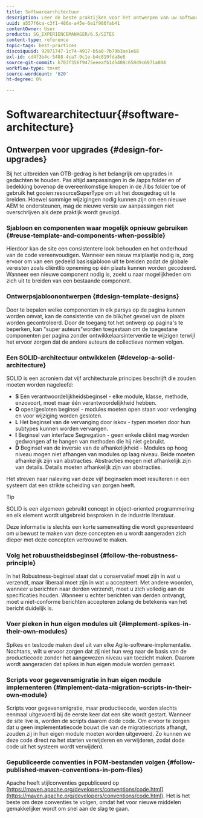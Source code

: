 ```yaml
---
title: Softwarearchitectuur
description: Leer de beste praktijken voor het ontwerpen van uw software voor Adobe Experience Manager.
uuid: a557f6ca-c3f1-486e-a45e-6e1f986fab41
contentOwner: User
products: SG_EXPERIENCEMANAGER/6.5/SITES
content-type: reference
topic-tags: best-practices
discoiquuid: 92971747-1c74-4917-b5a0-7b79b3ae1e68
exl-id: cd4f3b4c-5488-4ca7-9c1e-b4c819fda8e8
source-git-commit: b703f356f9475eeeafb1d5408c650d9c6971a804
workflow-type: tm+mt
source-wordcount: '620'
ht-degree: 0%

---
```


# Softwarearchitectuur{#software-architecture}

## Ontwerpen voor upgrades {#design-for-upgrades}

Bij het uitbreiden van OTB-gedrag is het belangrijk om upgrades in gedachten te houden. Pas altijd aanpassingen in de /apps folder en of bedekking bovenop de overeenkomstige knopen in de /libs folder toe of gebruik het gooien:resourceSuperType om uit het doosgedrag uit te breiden. Hoewel sommige wijzigingen nodig kunnen zijn om een nieuwe AEM te ondersteunen, mag de nieuwe versie uw aanpassingen niet overschrijven als deze praktijk wordt gevolgd.

### Sjabloon en componenten waar mogelijk opnieuw gebruiken {#reuse-template-and-components-when-possible}

Hierdoor kan de site een consistentere look behouden en het onderhoud van de code vereenvoudigen. Wanneer een nieuw malplaatje nodig is, zorg ervoor om van een gedeeld basissjabloon uit te breiden zodat de globale vereisten zoals cliëntlib opneming op één plaats kunnen worden gecodeerd. Wanneer een nieuwe component nodig is, zoekt u naar mogelijkheden om zich uit te breiden van een bestaande component.

### Ontwerpsjabloonontwerpen {#design-template-designs}

Door te bepalen welke componenten in elk parsys op de pagina kunnen worden omvat, kan de consistentie van de blik/het gevoel van de plaats worden gecontroleerd. Door de toegang tot het ontwerp op pagina&#39;s te beperken, kan &quot;super auteurs&quot;worden toegestaan om de toegestane componenten per pagina zonder ontwikkelaarsinterventie te wijzigen terwijl het ervoor zorgen dat de andere auteurs de collectieve normen volgen.

### Een SOLID-architectuur ontwikkelen {#develop-a-solid-architecture}

SOLID is een acroniem dat vijf architecturale principes beschrijft die zouden moeten worden nageleefd:

* **S** Eén verantwoordelijkheidsbeginsel - elke module, klasse, methode, enzovoort, moet maar één verantwoordelijkheid hebben.
* **O** open/gesloten beginsel - modules moeten open staan voor verlenging en voor wijziging worden gesloten.
* **L** Het beginsel van de vervanging door iskov - typen moeten door hun subtypes kunnen worden vervangen.
* **I** Beginsel van interface Segregation - geen enkele cliënt mag worden gedwongen af te hangen van methoden die hij niet gebruikt.
* **D** Beginsel van de inversie van de afhankelijkheid - Modules op hoog niveau mogen niet afhangen van modules op laag niveau. Beide moeten afhankelijk zijn van abstracties. Abstracties mogen niet afhankelijk zijn van details. Details moeten afhankelijk zijn van abstracties.

Het streven naar naleving van deze vijf beginselen moet resulteren in een systeem dat een strikte scheiding van zorgen heeft.

>[!TIP]
>
>SOLID is een algemeen gebruikt concept in object-oriented programmering en elk element wordt uitgebreid besproken in de industrie literatuur.
>
>Deze informatie is slechts een korte samenvatting die wordt gepresenteerd om u bewust te maken van deze concepten en u wordt aangeraden zich dieper met deze concepten vertrouwd te maken.

### Volg het robuustheidsbeginsel {#follow-the-robustness-principle}

In het Robustness-beginsel staat dat u conservatief moet zijn in wat u verzendt, maar liberaal moet zijn in wat u accepteert. Met andere woorden, wanneer u berichten naar derden verzendt, moet u zich volledig aan de specificaties houden. Wanneer u echter berichten van derden ontvangt, moet u niet-conforme berichten accepteren zolang de betekenis van het bericht duidelijk is.

### Voer pieken in hun eigen modules uit {#implement-spikes-in-their-own-modules}

Spikes en testcode maken deel uit van elke Agile-software-implementatie. Nochtans, wilt u ervoor zorgen dat zij niet hun weg naar de basis van de productiecode zonder het aangewezen niveau van toezicht maken. Daarom wordt aangeraden dat spikes in hun eigen module worden gemaakt.

### Scripts voor gegevensmigratie in hun eigen module implementeren {#implement-data-migration-scripts-in-their-own-module}

Scripts voor gegevensmigratie, maar productiecode, worden slechts eenmaal uitgevoerd bij de eerste keer dat een site wordt gestart. Wanneer de site live is, worden de scripts daarom dode code. Om ervoor te zorgen dat u geen implementatiecode bouwt die van de migratiescripts afhangt, zouden zij in hun eigen module moeten worden uitgevoerd. Zo kunnen we deze code direct na het starten verwijderen en verwijderen, zodat dode code uit het systeem wordt verwijderd.

### Gepubliceerde conventies in POM-bestanden volgen {#follow-published-maven-conventions-in-pom-files}

Apache heeft stijlconventies gepubliceerd op [https://maven.apache.org/developers/conventions/code.html](https://maven.apache.org/developers/conventions/code.html). Het is het beste om deze conventies te volgen, omdat het voor nieuwe middelen gemakkelijker wordt om snel aan de slag te gaan.
